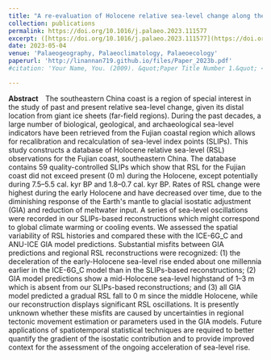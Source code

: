 ```yaml
---
title: "A re-evaluation of Holocene relative sea-level change along the Fujian coast, southeastern China"
collection: publications
permalink: https://doi.org/10.1016/j.palaeo.2023.111577
excerpt: ([https://doi.org/10.1016/j.palaeo.2023.111577](https://doi.org/10.1016/j.palaeo.2023.111577))
date: 2023-05-04
venue: 'Palaeogeography, Palaeoclimatology, Palaeoecology'
paperurl: 'http://linannan719.github.io/files/Paper_2023b.pdf'
#citation: 'Your Name, You. (2009). &quot;Paper Title Number 1.&quot; <i>Journal 1</i>. 1(1).'

---
```


**Abstract**&emsp;The southeastern China coast is a region of special interest in the study of past and present relative sea-level change, given its distal location from giant ice sheets (far-field regions). During the past decades, a large number of biological, geological, and archaeological sea-level indicators have been retrieved from the Fujian coastal region which allows for recalibration and recalculation of sea-level index points (SLIPs). This study constructs a database of Holocene relative sea-level (RSL) observations for the Fujian coast, southeastern China. The database contains 59 quality-controlled SLIPs which show that RSL for the Fujian coast did not exceed present (0 m) during the Holocene, except potentially during 7.5–5.5 cal. kyr BP and 1.8–0.7 cal. kyr BP. Rates of RSL change were highest during the early Holocene and have decreased over time, due to the diminishing response of the Earth's mantle to glacial isostatic adjustment (GIA) and reduction of meltwater input. A series of sea-level oscillations were recorded in our SLIPs-based reconstructions which might correspond to global climate warming or cooling events. We assessed the spatial variability of RSL histories and compared these with the ICE-6G_C and ANU-ICE GIA model predictions. Substantial misfits between GIA predictions and regional RSL reconstructions were recognized: (1) the deceleration of the early-Holocene sea-level rise ended about one millennia earlier in the ICE-6G_C model than in the SLIPs-based reconstructions; (2) GIA model predictions show a mid-Holocene sea-level highstand of 1–3 m which is absent from our SLIPs-based reconstructions; and (3) all GIA model predicted a gradual RSL fall to 0 m since the middle Holocene, while our reconstruction displays significant RSL oscillations. It is presently unknown whether these misfits are caused by uncertainties in regional tectonic movement estimation or parameters used in the GIA models. Future applications of spatiotemporal statistical techniques are required to better quantify the gradient of the isostatic contribution and to provide improved context for the assessment of the ongoing acceleration of sea-level rise.
